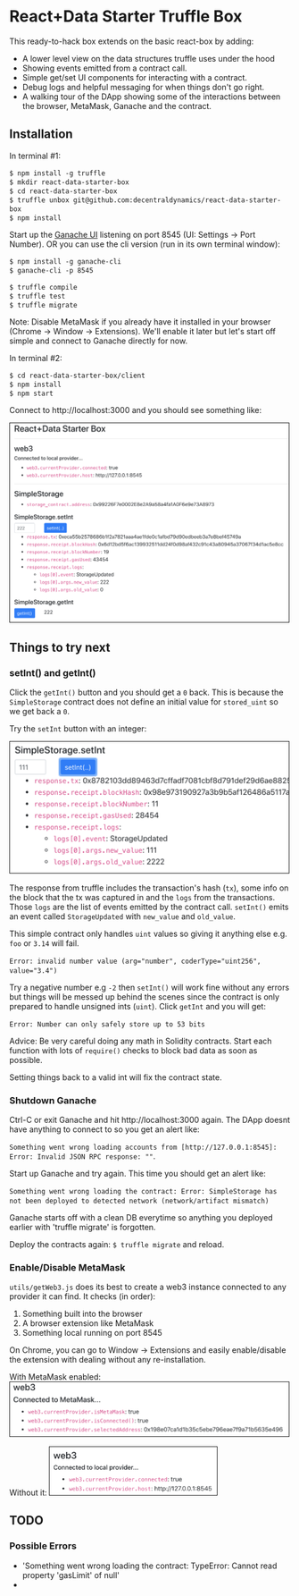 # React+Data Starter Truffle Box

This ready-to-hack box extends on the basic react-box by adding:
* A lower level view on the data structures truffle uses under the hood
* Showing events emitted from a contract call.
* Simple get/set UI components for interacting with a contract.
* Debug logs and helpful messaging for when things don't go right.
* A walking tour of the DApp showing some of the interactions between the browser, MetaMask, Ganache and the contract.


## Installation

In terminal #1:
```
$ npm install -g truffle
$ mkdir react-data-starter-box
$ cd react-data-starter-box
$ truffle unbox git@github.com:decentraldynamics/react-data-starter-box
$ npm install
```

Start up the [Ganache UI](https://truffleframework.com/ganache) listening on port 8545 (UI: Settings -> Port Number). OR you can use the cli version (run in its own terminal window):
```
$ npm install -g ganache-cli
$ ganache-cli -p 8545
```

```
$ truffle compile
$ truffle test
$ truffle migrate
```
Note: Disable MetaMask if you already have it installed in your browser (Chrome -> Window -> Extensions). We'll enable it later but let's start off simple and connect to Ganache directly for now.

In terminal #2:
```
$ cd react-data-starter-box/client
$ npm install
$ npm start
```

Connect to http://localhost:3000 and you should see something like:

<img src="docs/full_screenshot.png" width="500" border="1">

## Things to try next

### setInt() and getInt()

Click the `getInt()` button and you should get a `0` back. This is because the `SimpleStorage` contract does not define an initial value for `stored_uint` so we get back a `0`.

Try the `setInt` button with an integer:

<img src="docs/setint_response.png" width="500" border="1">

The response from truffle includes the transaction's hash (`tx`), some info on the block that the tx was captured in and the `logs` from the transactions. Those `logs` are the list of events emitted by the contract call. `setInt()` emits an event called `StorageUpdated` with `new_value` and `old_value`.

This simple contract only handles `uint` values so giving it anything else e.g. `foo` or `3.14`  will fail.

`Error: invalid number value (arg="number", coderType="uint256", value="3.4")`

Try a negative number e.g `-2` then `setInt()` will work fine without any errors but things will be messed up behind the scenes since the contract is only prepared to handle unsigned ints (`uint`). Click `getInt` and you will get:

`Error: Number can only safely store up to 53 bits`

Advice: Be very careful doing any math in Solidity contracts. Start each function with lots of `require()` checks to block bad data as soon as possible.

Setting things back to a valid int will fix the contract state.

### Shutdown Ganache

Ctrl-C or exit Ganache and hit http://localhost:3000 again. The DApp doesnt have anything to connect to so you get an alert like: 

`Something went wrong loading accounts from [http://127.0.0.1:8545]: Error: Invalid JSON RPC response: ""`. 

Start up Ganache and try again. This time you should get an alert like: 

`Something went wrong loading the contract: Error: SimpleStorage has not been deployed to detected network (network/artifact mismatch)`

Ganache starts off with a clean DB everytime so anything you deployed earlier with 'truffle migrate' is forgotten.

Deploy the contracts again: `$ truffle migrate` and reload.


### Enable/Disable MetaMask

`utils/getWeb3.js` does its best to create a web3 instance connected to any provider it can find. It checks (in order):
  1. Something built into the browser
  2. A browser extension like MetaMask
  3. Something local running on port 8545

On Chrome, you can go to Window -> Extensions and easily enable/disable the extension with dealing without any re-installation.

With MetaMask enabled:
<img src="docs/web3_connected_metamask.png" width="500" border="1">

Without it:
<img src="docs/web3_connected_local.png" width="300" border="1">





## TODO

### Possible Errors
* 'Something went wrong loading the contract: TypeError: Cannot read property 'gasLimit' of null'
* 
